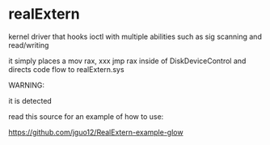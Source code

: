 # realExtern
kernel driver that hooks ioctl with multiple abilities such as sig scanning and read/writing

it simply places a mov rax, xxx jmp rax inside of DiskDeviceControl and directs code flow to realExtern.sys


WARNING:

it is detected


read this source for an example of how to use:

https://github.com/jguo12/RealExtern-example-glow

